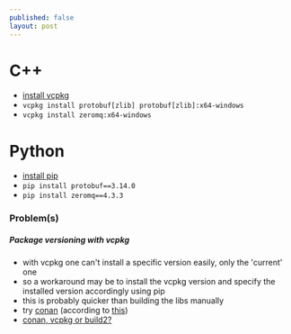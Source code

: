 ```yaml
---
published: false
layout: post
---
```

# C++

- [install vcpkg](https://github.com/microsoft/vcpkg#quick-start-windows)
- `vcpkg install protobuf[zlib] protobuf[zlib]:x64-windows`
- `vcpkg install zeromq:x64-windows`

# Python

- [install pip](https://phoenixnap.com/kb/install-pip-windows)
- `pip install protobuf==3.14.0`
- `pip install zeromq==4.3.3`


### Problem(s)

##### Package versioning with **vcpkg**

- with vcpkg one can't install a specific version easily, only the 'current' one
- so a workaround may be to install the vcpkg version and specify the installed version accordingly using pip
- this is probably quicker than building the libs manually
- try [conan](https://github.com/conan-io/conan) (according to [this](https://github.com/52doho/vcpkg-vs-conan))
- [conan, vcpkg or build2?](https://www.reddit.com/r/cpp/comments/9m4l0p/conan_vcpkg_or_build2/)

